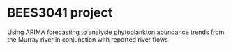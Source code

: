 # BEES3041 project

Using ARIMA forecasting to analysie phytoplankton abundance trends from the Murray river in conjunction with reported river flows 
